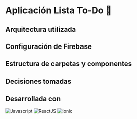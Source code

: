 # Aplicación Lista To-Do 📝

## Arquitectura utilizada

## Configuración de Firebase

## Estructura de carpetas y componentes

## Decisiones tomadas

## Desarrollada con 

![Javascript](https://img.shields.io/badge/Javascript-grey?style=for-the-badge&logo=javascript)
![ReactJS](https://img.shields.io/badge/ReactJS-grey?style=for-the-badge&logo=react)
![Ionic](https://img.shields.io/badge/Ionic-grey?style=for-the-badge&logo=ionic)
